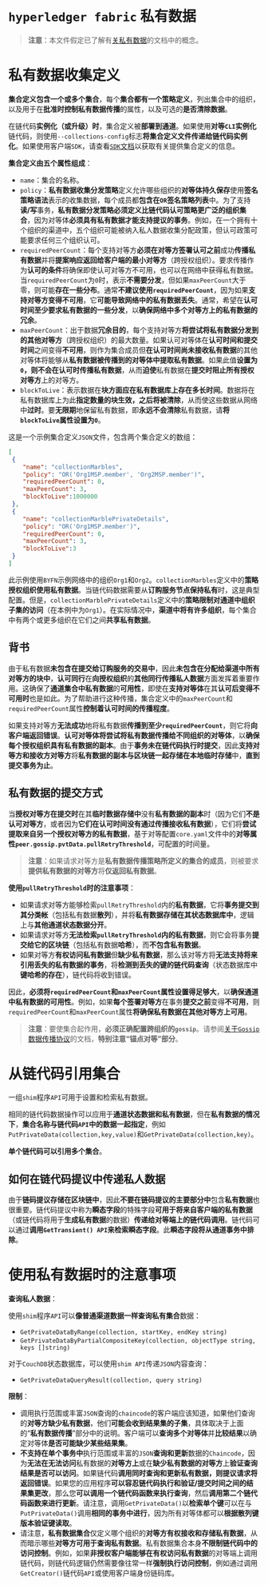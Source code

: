 # `hyperledger fabric` 私有数据

> **注意**：本文件假定已了解有[关私有数据](https://hyperledger-fabric.readthedocs.io/en/latest/private-data/private-data.html)的文档中的概念。

# 私有数据收集定义

**集合定义包含一个或多个集合**，每个**集合都有一个策略定义**，列出集合中的组织，以及用于在**批准时控制私有数据传播**的属性，以及可选的**是否清除数据**。

在链代码**实例化（或升级）时**，集合定义被**部署到通道**。如果使用**对等`CLI`实例化**链代码，则使用`--collections-config`标志**将集合定义文件传递给链代码实例化**。如果使用客户端`SDK`，请查看[`SDK`文档](https://fabric-sdk-node.github.io/)以获取有关提供集合定义的信息。

**集合定义由五个属性组成**：

+ `name`：集合的名称。
+ `policy`：**私有数据收集分发策略**定义允许哪些组织的**对等体持久保存**使用**签名策略语法**表示的收集数据，每个成员都**包含在`OR`签名策略列表**中。为了支持**读/写**事务，**私有数据分发策略必须定义比链代码认可策略更广泛的组织集合**，因为对等体**必须具有私有数据才能支持提议的事务**。例如，在一个拥有十个组织的渠道中，五个组织可能被纳入私人数据收集分配政策，但认可政策可能要求任何三个组织认可。
+ `requiredPeerCount`：每个支持对等方**必须在对等方签署认可之前**成功**传播私有数据**并将**提案响应返回给客户端的最小对等方**（跨授权组织）。要求传播作为**认可的条件**将确保即使认可对等方不可用，也可以在网络中获得私有数据。当`requiredPeerCount`为`0`时，表示**不需要分发**，但如果`maxPeerCount`大于零，则可能**存在一些分布**。通常**不建议使用`requiredPeerCount`**，因为如果**支持对等方变得不可用**，它**可能导致网络中的私有数据丢失**。通常，希望在**认可时间至少要求私有数据的一些分发**，以**确保网络中多个对等方上的私有数据的冗余**。
+ `maxPeerCount`：出于数据**冗余目的**，每个支持对等方**将尝试将私有数据分发到的其他对等方**（跨授权组织）的最大数量。如果认可对等体在**认可时间和提交时间**之间变得**不可用**，则作为集合成员但**在认可时间尚未接收私有数据**的其他对等体将能够从**私有数据被传播到的对等体中提取私有数据**。如果此值**设置为`0`，则不会在认可时传播私有数据**，从而**迫使**私有数据在**提交时阻止所有授权对等方**上的对等方。
+ `blockToLive`：表示数据在**块方面应在私有数据库上存在多长时间**。数据将在私有数据库上为此**指定数量的块生效，之后将被清除**，从而使这些数据从网络中**过时**。要**无限期**地保留私有数据，即**永远不会清除**私有数据，请**将`blockToLive`属性设置为`0`**。

这是一个示例集合定义`JSON`文件，包含两个集合定义的数组：

```json
[
 {
    "name": "collectionMarbles",
    "policy": "OR('Org1MSP.member', 'Org2MSP.member')",
    "requiredPeerCount": 0,
    "maxPeerCount": 3,
    "blockToLive":1000000
 },
 {
    "name": "collectionMarblePrivateDetails",
    "policy": "OR('Org1MSP.member')",
    "requiredPeerCount": 0,
    "maxPeerCount": 3,
    "blockToLive":3
 }
]
```

此示例使用`BYFN`示例网络中的组织`Org1`和`Org2`。`collectionMarbles`定义中的**策略授权组织使用私有数据**。当链代码数据需要从**订购服务节点保持私有**时，这是典型配置。但是，`collectionMarblePrivateDetails`定义中的**策略限制对通道中组织子集的访问**（在本例中为`Org1`）。在实际情况中，**渠道中将有许多组织**，每个集合中有两个或更多组织在它们之间**共享私有数据**。

## 背书

由于私有数据**未包含在提交给订购服务的交易中**，因此**未包含在分配给渠道中所有对等方的块中**，**认可同行**在**向授权组织**的**其他同行传播私人数据**方面发挥着重要作用。这确保了**通道集合中私有数据**的**可用性**，即使在**支持对等体**在其**认可后变得不可用时**也是如此。为了帮助进行这种传播，集合定义中的`maxPeerCount`和`requiredPeerCount`属性**控制着认可时间的传播程度**。

如果支持对等方**无法成功**地将私有数据**传播到至少`requiredPeerCount`**，则它将**向客户端返回错误**。**认可对等体将尝试将私有数据传播给不同组织的对等体**，以**确保每个授权组织具有私有数据的副本**。由于**事务未在链代码执行时提交**，因此**支持对等方和接收方对等方**将**私有数据的副本与区块链一起存储在本地临时存储**中，**直到提交事务为止**。

## 私有数据的提交方式

当**授权对等方在提交时**在其**临时数据存储中**没有**私有数据的副本**时（因为它们**不是认可对等方**，或者因为**它们在认可时间没有通过传播接收私有数据**），它们将**尝试提取来自另一个授权对等方的私有数据**，基于对等配置`core.yaml`文件中的**对等属性`peer.gossip.pvtData.pullRetryThreshold`**，可配置的时间量。

> **注意**：如果请求对等方是**私有数据传播策略所定义的集合的成员**，则被要求**提供私有数据的对等方**将**仅返回私有数据**。

**使用`pullRetryThreshold`时的注意事项**：

+ 如果请求对等方能够检索`pullRetryThreshold`内的**私有数据**，它将**事务提交到其分类帐**（包括私有数据**散列**），并将**私有数据存储在其状态数据库中**，逻辑上与**其他通道状态数据分开**。
+ 如果请求对等方**无法检索`pullRetryThreshold`内的私有数据**，则它会将事务**提交给它的区块链**（包括私有数据**哈希**），而**不包含私有数据**。
+ 如果对等方**有权访问私有数据**但**缺少私有数据**，那么该对等方将**无法支持将来引用丢失的私有数据的事务**，将**检测到丢失的键的链代码查询**（状态数据库中**键哈希的存在**），链代码将收到错误。

因此，**必须将`requiredPeerCount`和`maxPeerCount`属性设置得足够大**，以**确保通道中私有数据的可用性**。例如，如果**每个签署对等方**在事务**提交之前**变得**不可用**，则`requiredPeerCount`和`maxPeerCount`属性**将确保私有数据在其他对等方上可用**。

> **注意**：要使集合起作用，**必须正确配置跨组织的`gossip`**。请参阅[关于`Gossip`数据传播协议](https://hyperledger-fabric.readthedocs.io/en/latest/gossip.html)的文档，**特别注意“锚点对等”部分**。

# 从链代码引用集合

一组`shim`程序`API`可用于设置和检索私有数据。

相同的链代码数据操作可以应用于**通道状态数据和私有数据**，但在**私有数据的情况下**，**集合名称与链代码`API`中的数据一起指定**，例如`PutPrivateData(collection,key,value)`和`GetPrivateData(collection,key)`。

**单个链代码可以引用多个集合**。

## 如何在链代码提议中传递私人数据

由于**链码提议存储在区块链中**，因此**不要在链码提议的主要部分中**包含**私有数据**也很重要。链代码提议中称为**瞬态字段**的特殊字段**可用于将来自客户端的私有数据**（或链代码将用于**生成私有数据**的数据）**传递给对等端上的链代码调用**。链代码可以通过**调用`GetTransient() API`来检索瞬态字段**。此**瞬态字段将从通道事务中排除**。

# 使用私有数据时的注意事项

**查询私人数据**：

使用`shim`程序`API`可以**像普通渠道数据一样查询私有集合**数据：

+ `GetPrivateDataByRange(collection, startKey, endKey string)`
+ `GetPrivateDataByPartialCompositeKey(collection, objectType string, keys []string)`

对于`CouchDB`状态数据库，可以使用`shim API`传递`JSON`内容查询：

- `GetPrivateDataQueryResult(collection, query string)`

**限制**：

+ 调用执行范围或丰富`JSON`查询的`chaincode`的客户端应该知道，如果他们查询的**对等方缺少私有数据**，他们**可能会收到结果集的子集**，具体取决于上面的“**私有数据传播**”部分中的说明。客户端可以**查询多个对等体**并**比较结果**以确定对等体**是否可能缺少某些结果集**。
+ **不支持在单个事务中**执行范围或丰富的`JSON`**查询和更新**数据的`Chaincode`，因为**无法在无法访问**私有数据的**对等方上**或在**缺少私有数据的对等方**上**验证查询结果是否可以访问**。如果链代码**调用同时查询和更新私有数据，则提议请求将返回错误**。如果您的应用程序**可以容忍链代码执行和验证/提交时间之间的结果集更改**，那么您**可以调用一个链代码函数来执行查询**，然后**调用第二个链代码函数来进行更新**。请注意，调用`GetPrivateData()`以**检索单个键**可以在与`PutPrivateData()`调用**相同的事务中进行**，因为所有对等体都可以**根据散列键版本验证键读取**。
+ 请注意，**私有数据集合**仅定义哪个组织的**对等方有权接收和存储私有数据**，从而暗示哪些**对等方可用于查询私有数据**。私有数据集合本身**不限制链代码中的访问控制**。例如，如果**非授权客户端能够在有权访问私有数据**的对等端上调用链代码，则链代码逻辑仍然需要像往常一样**强制执行访问控制**，例如通过调用`GetCreator()`链代码`API`或使用客户端身份链码库。

